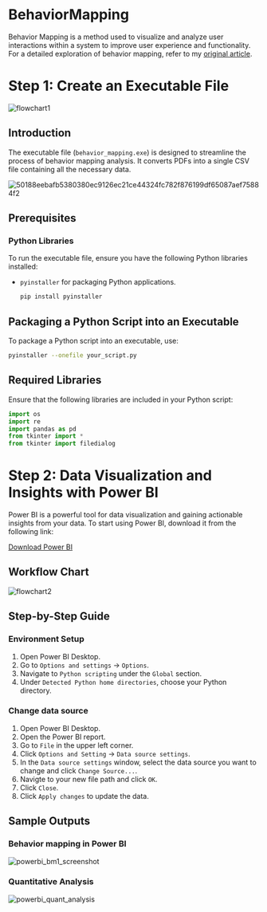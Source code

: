 # BehaviorMapping

Behavior Mapping is a method used to visualize and analyze user interactions within a system to improve user experience and functionality. For a detailed exploration of behavior mapping, refer to my [original article](https://medium.com/@weijiawa/transforming-bluebeam-pdfs-into-interactive-dashboards-with-python-and-powerbi-6953c70e1d87).


# Step 1: Create an Executable File
![flowchart1](https://github.com/user-attachments/assets/632d7f50-bf7d-4d0a-8de4-68c866b3d410)


## Introduction

The executable file (`behavior_mapping.exe`) is designed to streamline the process of behavior mapping analysis. It converts PDFs into a single CSV file containing all the necessary data.

![50188eebafb5380380ec9126ec21ce44324fc782f876199df65087aef75884f2](https://github.com/user-attachments/assets/e0e1633a-245e-46f5-bffc-95773515f332)

## Prerequisites

### Python Libraries

To run the executable file, ensure you have the following Python libraries installed:

- `pyinstaller` for packaging Python applications.
  ```bash
  pip install pyinstaller

## Packaging a Python Script into an Executable

To package a Python script into an executable, use:

```bash
pyinstaller --onefile your_script.py
```

## Required Libraries

Ensure that the following libraries are included in your Python script:

```python
import os
import re
import pandas as pd
from tkinter import *
from tkinter import filedialog
```

# Step 2: Data Visualization and Insights with Power BI

Power BI is a powerful tool for data visualization and gaining actionable insights from your data. To start using Power BI, download it from the following link:

[Download Power BI](https://www.microsoft.com/en-us/download/details.aspx?id=58494)

## Workflow Chart

![flowchart2](https://github.com/user-attachments/assets/4cd16b39-9efa-439a-875a-7a9bf503ebdb)

## Step-by-Step Guide

### Environment Setup

1. Open Power BI Desktop.
2. Go to `Options and settings` -> `Options`.
3. Navigate to `Python scripting` under the `Global` section.
4. Under `Detected Python home directories`, choose your Python directory.

### Change data source 

1. Open Power BI Desktop.
2. Open the Power BI report.
3. Go to `File` in the upper left corner.
4. Click `Options and Setting` -> `Data source settings`.
5. In the `Data source settings` window, select the data source you want to change and click `Change Source...`.
6. Navigte to your new file path and click `OK`.
7. Click `Close`.
8. Click `Apply changes` to update the data.

## Sample Outputs

### Behavior mapping in Power BI
![powerbi_bm1_screenshot](https://github.com/user-attachments/assets/c31a9af8-0cfa-4d2b-bced-0b719bffc594)


### Quantitative Analysis
![powerbi_quant_analysis](https://github.com/user-attachments/assets/2bf52333-b669-46c5-b549-665ec130859e)


